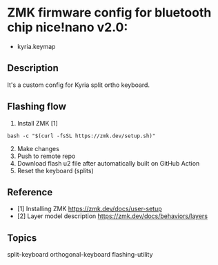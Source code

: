 # ZMK firmware config for bluetooth chip nice!nano v2.0:
- kyria.keymap

## Description
It's a custom config for Kyria split ortho keyboard.

## Flashing flow
1. Install ZMK [1]
```
bash -c "$(curl -fsSL https://zmk.dev/setup.sh)"
```

2. Make changes
3. Push to remote repo
4. Download flash u2 file after automatically built on GitHub Action
5. Reset the keyboard (splits)

## Reference
- [1] Installing ZMK
https://zmk.dev/docs/user-setup
- [2] Layer model description
https://zmk.dev/docs/behaviors/layers

## Topics
split-keyboard orthogonal-keyboard flashing-utility